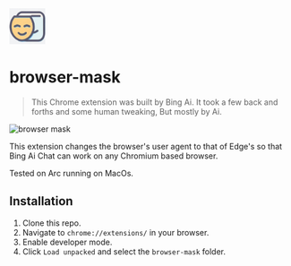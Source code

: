 <img src="images/browser-mask.jpeg" alt="browser mask" width="64">

# browser-mask
>This Chrome extension was built by Bing Ai.
It took a few back and forths and some human tweaking, But mostly by Ai.

<img src="images/demo.gif" alt="browser mask">

This extension changes the browser's user agent to that of Edge's so that Bing Ai Chat can work on any Chromium based browser.

Tested on Arc running on MacOs.

## Installation
1. Clone this repo.
1. Navigate to `chrome://extensions/` in your browser.
1. Enable developer mode.
1. Click `Load unpacked` and select the `browser-mask` folder.